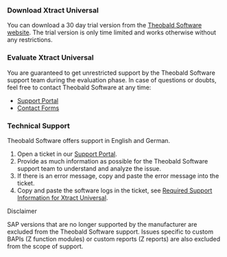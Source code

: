 ### Download Xtract Universal

You can download a 30 day trial version from the [Theobald Software website](https://theobald-software.com/en/download-trial/). The trial version is only time limited and works otherwise without any restrictions.

### Evaluate Xtract Universal

You are guaranteed to get unrestricted support by the Theobald Software support team during the evaluation phase. In case of questions or doubts, feel free to contact Theobald Software at any time:

- [Support Portal](https://support.theobald-software.com)
- [Contact Forms](https://theobald-software.com/en/contact/)

### Technical Support

Theobald Software offers support in English and German.

1. Open a ticket in our [Support Portal](https://support.theobald-software.com).
1. Provide as much information as possible for the Theobald Software support team to understand and analyze the issue.
1. If there is an error message, copy and paste the error message into the ticket.
1. Copy and paste the software logs in the ticket, see [Required Support Information for Xtract Universal](https://support.theobald-software.com/helpdesk/KB/View/14457-required-support-information-for-xtract-universal).

Disclaimer

SAP versions that are no longer supported by the manufacturer are excluded from the Theobald Software support. Issues specific to custom BAPIs (Z function modules) or custom reports (Z reports) are also excluded from the scope of support.
